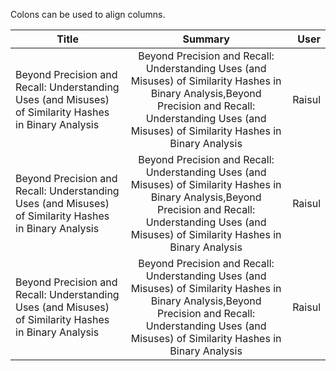 Colons can be used to align columns.

| Title        | Summary         | User  |
| ------------- |:-------------:| -----:|
| Beyond Precision and Recall: Understanding Uses (and Misuses) of Similarity Hashes in Binary Analysis     | Beyond Precision and Recall: Understanding Uses (and Misuses) of Similarity Hashes in Binary Analysis,Beyond Precision and Recall: Understanding Uses (and Misuses) of Similarity Hashes in Binary Analysis | Raisul |
| Beyond Precision and Recall: Understanding Uses (and Misuses) of Similarity Hashes in Binary Analysis     | Beyond Precision and Recall: Understanding Uses (and Misuses) of Similarity Hashes in Binary Analysis,Beyond Precision and Recall: Understanding Uses (and Misuses) of Similarity Hashes in Binary Analysis | Raisul |
| Beyond Precision and Recall: Understanding Uses (and Misuses) of Similarity Hashes in Binary Analysis     | Beyond Precision and Recall: Understanding Uses (and Misuses) of Similarity Hashes in Binary Analysis,Beyond Precision and Recall: Understanding Uses (and Misuses) of Similarity Hashes in Binary Analysis | Raisul |







